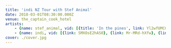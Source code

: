 ```yaml
---
title: 'indi NZ Tour with Stef Animal'
date: 2018-03-01T08:30:00.000Z
venue: the_captain_cook_hotel
artists:
    - {name: stef_animal, vid: [{title: 'In the pines', link: Yl2wfUMCGf8}, {title: Ducks, link: q-N5qYBB3y8}, {title: 'Be my baby (The Ronettes cover)', link: jX77dDjenUI}]}
    - {name: indi, vid: [{link: SMXOsE2hAS0}, {link: Mr-MRd-hXfw}, {link: aAuVD6EQN0c}, {link: 0CWRiRTzeks}]}
cover: ./cover.jpg
---
```


